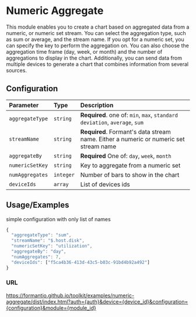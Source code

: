 
# Numeric Aggregate

This module enables you to create a chart based on aggregated data from a numeric, or numeric set stream. You can select the aggregation type, such as sum or average, and the stream name. If you opt for a numeric set, you can specify the key to perform the aggregation on. You can also choose the aggregation time frame (day, week, or month) and the number of aggregations to display in the chart. Additionally, you can send data from multiple devices to generate a chart that combines information from several sources.

## Configuration
| Parameter | Type     |  Description         |    
| :-------- | :------- | :----------------- |
|`aggregateType`| `string` | **Required**. one of: `min`, `max`, `standard deviation`, `average`, `sum` |
|`streamName`| `string` | **Required**. Formant's data stream name. Either a numeric or numeric set stream name |
|`aggregateBy`| `string` |**Required** One of: `day`, `week`, `month` |
|`numericSetKey`| `string` | Key to aggregate from a numeric set |
|`numAggregates`| `integer` | Number of bars to show in the chart |
|`deviceIds`| `array` | List of devices ids|



## Usage/Examples
simple configuration with only list of names

```javascript
{
  "aggregateType": "sum",
  "streamName": "$.host.disk",
  "numericSetKey": "utilization",
  "aggregateBy": "day",
  "numAggregates": 7,
  "deviceIds": ["f5ca4b36-413d-43c5-b03c-91bd4b92a492"]
}


```




### URL


https://formantio.github.io/toolkit/examples/numeric-aggregate/dist/index.html?auth={auth}&device={device_id}&configuration={configuration}&module={module_id}


